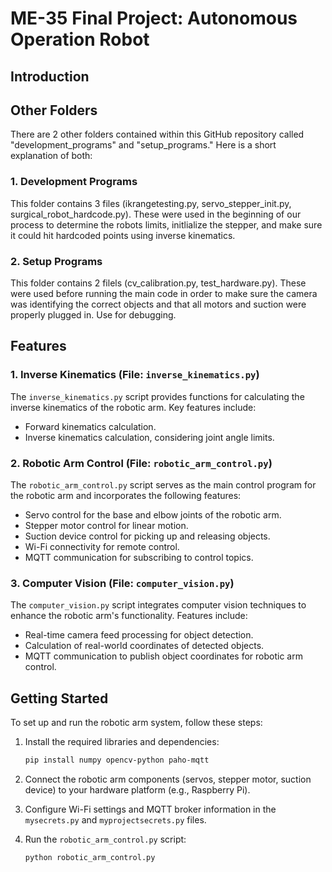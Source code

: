 # ME-35 Final Project: Autonomous Operation Robot

## Introduction



## Other Folders

There are 2 other folders contained within this GitHub repository called "development_programs" and "setup_programs." Here is a short explanation of both: 

### 1. Development Programs

This folder contains 3 files (ikrangetesting.py, servo_stepper_init.py, surgical_robot_hardcode.py). These were used in the beginning of our process to determine the robots limits, initlialize the stepper, and make sure it could hit hardcoded points using inverse kinematics. 

### 2. Setup Programs

This folder contains 2 filels (cv_calibration.py, test_hardware.py). These were used before running the main code in order to make sure the camera was identifying the correct objects and that all motors and suction were properly plugged in. Use for debugging. 

## Features

### 1. Inverse Kinematics (File: `inverse_kinematics.py`)

The `inverse_kinematics.py` script provides functions for calculating the inverse kinematics of the robotic arm. Key features include:

- Forward kinematics calculation.
- Inverse kinematics calculation, considering joint angle limits.

### 2. Robotic Arm Control (File: `robotic_arm_control.py`)

The `robotic_arm_control.py` script serves as the main control program for the robotic arm and incorporates the following features:

- Servo control for the base and elbow joints of the robotic arm.
- Stepper motor control for linear motion.
- Suction device control for picking up and releasing objects.
- Wi-Fi connectivity for remote control.
- MQTT communication for subscribing to control topics.

### 3. Computer Vision (File: `computer_vision.py`)

The `computer_vision.py` script integrates computer vision techniques to enhance the robotic arm's functionality. Features include:

- Real-time camera feed processing for object detection.
- Calculation of real-world coordinates of detected objects.
- MQTT communication to publish object coordinates for robotic arm control.

## Getting Started

To set up and run the robotic arm system, follow these steps:

1. Install the required libraries and dependencies:

    ```bash
    pip install numpy opencv-python paho-mqtt
    ```

2. Connect the robotic arm components (servos, stepper motor, suction device) to your hardware platform (e.g., Raspberry Pi).

3. Configure Wi-Fi settings and MQTT broker information in the `mysecrets.py` and `myprojectsecrets.py` files.

4. Run the `robotic_arm_control.py` script:

   ```bash
   python robotic_arm_control.py

